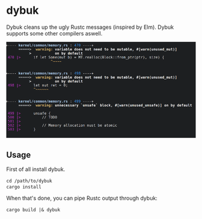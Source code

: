# dybuk
Dybuk cleans up the ugly Rustc messages (inspired by Elm). Dybuk supports some other compilers aswell.

<img src="screenshot.png" width="550">

## Usage

First of all install dybuk.

```
cd /path/to/dybuk
cargo install
```

When that's done, you can pipe Rustc output through dybuk:

```
cargo build |& dybuk
```

